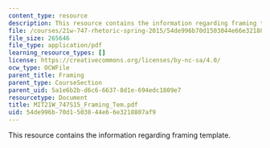 ```yaml
---
content_type: resource
description: This resource contains the information regarding framing template.
file: /courses/21w-747-rhetoric-spring-2015/54de996b70d1503844e66e3218807af9_MIT21W_747S15_Framing_Tem.pdf
file_size: 265646
file_type: application/pdf
learning_resource_types: []
license: https://creativecommons.org/licenses/by-nc-sa/4.0/
ocw_type: OCWFile
parent_title: Framing
parent_type: CourseSection
parent_uid: 5a1e6b2b-d6c6-6637-8d1e-694edc1809e7
resourcetype: Document
title: MIT21W_747S15_Framing_Tem.pdf
uid: 54de996b-70d1-5038-44e6-6e3218807af9
---
```

This resource contains the information regarding framing template.